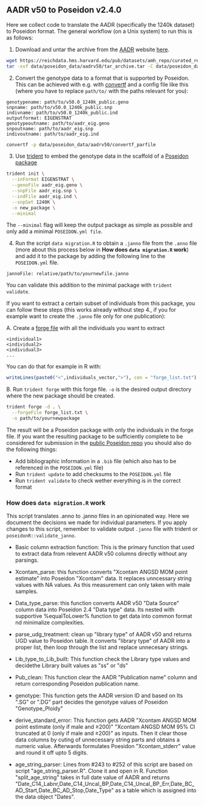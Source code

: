 ## AADR v50 to Poseidon v2.4.0

Here we collect code to translate the AADR (specifically the 1240k dataset) to Poseidon format. The general workflow (on a Unix system) to run this is as follows:

1. Download and untar the archive from the [AADR](https://reich.hms.harvard.edu/allen-ancient-dna-resource-aadr-downloadable-genotypes-present-day-and-ancient-dna-data) website [here](https://reichdata.hms.harvard.edu/pub/datasets/amh_repo/curated_releases/V50/V50.0/SHARE/public.dir/v50.0_1240K_public.tar).

```bash
wget https://reichdata.hms.harvard.edu/pub/datasets/amh_repo/curated_releases/V50/V50.0/SHARE/public.dir/v50.0_1240K_public.tar -O data/poseidon_data/aadrv50/tar_archive.tar
tar -xvf data/poseidon_data/aadrv50/tar_archive.tar -C data/poseidon_data/aadrv50
```

2. Convert the genotype data to a format that is supported by Poseidon. This can be achieved with e.g. with [convertf](https://github.com/DReichLab/EIG/tree/master/CONVERTF) and a config file like this (where you have to replace `path/to/` with the paths relevant for you):

```
genotypename: path/to/v50.0_1240k_public.geno
snpname: path/to/v50.0_1240k_public.snp
indivname: path/to/v50.0_1240k_public.ind
outputformat: EIGENSTRAT
genotypeoutname: path/to/aadr_eig.geno
snpoutname: path/to/aadr_eig.snp
indivoutname: path/to/aadr_eig.ind
```

```bash
convertf -p data/poseidon_data/aadrv50/convertf_parfile
```
3. Use [trident](https://poseidon-framework.github.io/#/trident) to embed the genotype data in the scaffold of a [Poseidon package](https://poseidon-framework.github.io/#/standard)

```bash
trident init \
  --inFormat EIGENSTRAT \
  --genoFile aadr_eig.geno \
  --snpFile aadr_eig.snp \
  --indFile aadr_eig.ind \
  --snpSet 1240K \
  -o new_package \
  --minimal
```

The `--minimal` flag will keep the output package as simple as possible and only add a minimal `POSEIDON.yml file`.

4. Run the script `data migration.R` to obtain a `.janno` file from the `.anno` file (more about this process below in **How does `data migration.R` work**) and add it to the package by adding the following line to the `POSEIDON.yml` file.

```
jannoFile: relative/path/to/yournewfile.janno
```

You can validate this addition to the minimal package with `trident validate`.

If you want to extract a certain subset of individuals from this package, you can follow these steps (this works already without step 4., if you for example want to create the `.janno` file only for one publication):

A. Create a [forge file](https://poseidon-framework.github.io/#/trident?id=forge-command) with all the individuals you want to extract

```
<individual1>
<individual2>
<individual3>
...
```

You can do that for example in R with:

```r
writeLines(paste0("<",individuals_vector,">"), con = "forge_list.txt") 
```

B. Run `trident forge` with this forge file. `-o` is the desired output directory where the new package should be created.

```bash
trident forge -d . \
  --forgeFile forge_list.txt \
  -o path/to/yournewpackage
```

The result will be a Poseidon package with only the individuals in the forge file. If you want the resulting package to be sufficiently complete to be considered for submission in the [public Poseidon repo](https://github.com/poseidon-framework/published_data) you should also do the following things:

- Add bibliographic information in a `.bib` file (which also has to be referenced in the `POSEIDON.yml` file)
- Run `trident update` to add checksums to the `POSEIDON.yml` file
- Run `trident validate` to check wether everything is in the correct format

### How does `data migration.R` work

This script translates .anno to .janno files in an opinionated way. Here we document the decisions we made for individual parameters. If you apply changes to this script, remember to validate output `.janno` file with trident or `poseidonR::validate_janno`.

* Basic column extraction function: This is the primary function that used to extract data from relevent AADR v50 columns directly without any parsings.

* Xcontam_parse: this function converts "Xcontam ANGSD MOM point estimate" into Poseidon "Xcontam" data. It replaces unncessary string values with NA values. As this measurement can only taken with male samples.

* Data_type_parse: this function converts AADR v50 "Data Source" column data into Poseidon 2.4 "Data type" data. 
Its nested with supportive %equalToLower% function to get data into common format nd minimalize complexities.

* parse_udg_treatment: clean up "library type" of AADR v50 and returns UGD value to Poseidon table. It converts "library type" of AADR into a proper list, then loop through the list and replace unnecesary strings.

* Lib_type_to_Lib_built: This function check the Library type values and decidethe Library built values as "ss" or "ds"

* Pub_clean: This function clear the AADR "Publication name" column and return corresponding Poseidon publication name.

* genotype: This function gets the AADR version ID and based on Its ".SG" or ".DG" part decides the genotype values of Poseidon "Genotype_Ploidy" 

* derive_standard_error: This function gets AADR "Xcontam ANGSD MOM point estimate (only if male and ≥200)" "Xcontam ANGSD MOM 95% CI truncated at 0 (only if male and ≥200)" as inputs. Then it clear those data columns by cuting of unnecessary string parts and obtains a numeric value. Afterwards formulates Poesidon "Xcontam_stderr" value and round it off upto 5 digits. 

* age_string_parser: Lines from #243 to #252 of this script are based on script "age_string_parser.R". Clone it and open in R. Function "split_age_string" takes in full date value of AADR and returns "Date_C14_Labnr,Date_C14_Uncal_BP,Date_C14_Uncal_BP_Err,Date_BC_AD_Start,Date_BC_AD_Stop,Date_Type" as a table which is assigned into the data object "Dates".
